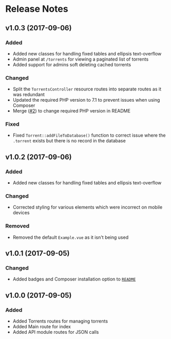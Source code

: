 # Release Notes

## v1.0.3 (2017-09-06)

### Added
- Added new classes for handling fixed tables and ellipsis text-overflow
- Admin panel at `/torrents` for viewing a paginated list of torrents
- Added support for admins soft deleting cached torrents

### Changed
- Split the `TorrentsController` resource routes into separate routes as it was redundant
- Updated the required PHP version to 7.1 to prevent issues when using Composer
- Merge ([#2](https://github.com/pxgamer/cachent/pull/2)) to change required PHP version in README

### Fixed
- Fixed `Torrent::addFileToDatabase()` function to correct issue where the `.torrent` exists but there is no record in the database

## v1.0.2 (2017-09-06)

### Added
- Added new classes for handling fixed tables and ellipsis text-overflow

### Changed
- Corrected styling for various elements which were incorrect on mobile devices

### Removed
- Removed the default `Example.vue` as it isn't being used

## v1.0.1 (2017-09-05)

### Changed
- Added badges and Composer installation option to [`README`](README.md)

## v1.0.0 (2017-09-05)

### Added
- Added Torrents routes for managing torrents
- Added Main route for index
- Added API module routes for JSON calls
